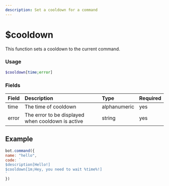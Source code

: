 ```yaml
---
description: Set a cooldown for a command
---
```


# $cooldown

This function sets a cooldown to the current command.

### Usage 
```php
$cooldown[time;error]
```

### Fields

| Field | Description | Type | Required |
| :--- | :--- | :--- | :--- |
| time | The time of cooldown | alphanumeric | yes |
| error | The error to be displayed when cooldown is active |string|yes|


## Example

```javascript
bot.command({
name: "hello", 
code: `
$description[Hello!]
$cooldown[1m;Hey, you need to wait %time%!]
`
})
```

